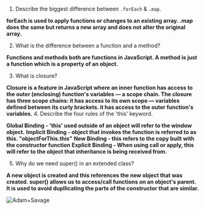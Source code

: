 1. Describe the biggest difference between `.forEach` & `.map`.

**forEach is used to apply functions or changes to an existing array. .map does the same but returns a new array and does not alter the original array.**

2. What is the difference between a function and a method?

**Functions and methods both are functions in JavaScript. A method is just a function which is a property of an object.** 

3. What is closure?

**Closure is a feature in JavaScript where an inner function has access to the outer (enclosing) function's variables — a scope chain. The closure has three scope chains: it has access to its own scope — variables defined between its curly brackets. it has access to the outer function's variables.**
4. Describe the four rules of the 'this' keyword.

**Global Binding - 'this' used outside of an object will refer to the window object.**
**Implicit Binding - object that invokes the function is referred to as this. "objectForThis.this"**
**New Binding - this refers to the copy built with the constructor function**
**Explicit Binding - When using call or apply, this will refer to the object that inheritance is being received from.**

5. Why do we need super() in an extended class?

**A new object is created and this references the new object that was created. super() allows us to access/call functions on an object's parent. It is used to avoid dupllicating the parts of the constructor that are similar.**













![Adam+Savage](https://user-images.githubusercontent.com/11761437/57549710-4550e800-7332-11e9-9370-ee952c21a160.jpg)




